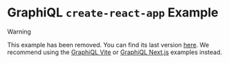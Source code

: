 # GraphiQL `create-react-app` Example

> [!WARNING]
>
> This example has been removed. You can find its last version [here](https://github.com/graphql/graphiql/tree/3b93d27f7568d93db5cd146157220b127eeea737/examples/graphiql-create-react-app).
> We recommend using the [GraphiQL Vite](../graphiql-vite) or [GraphiQL Next.js](../graphiql-nextjs) examples instead.
